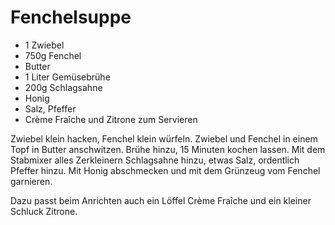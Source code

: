 ﻿# Fenchelsuppe

- 1 Zwiebel
- 750g Fenchel
- Butter
- 1 Liter Gemüsebrühe
- 200g Schlagsahne
- Honig
- Salz, Pfeffer
- Crème Fraîche und Zitrone zum Servieren

Zwiebel klein hacken, Fenchel klein würfeln.
Zwiebel und Fenchel in einem Topf in Butter anschwitzen.
Brühe hinzu, 15 Minuten kochen lassen.
Mit dem Stabmixer alles Zerkleinern
Schlagsahne hinzu, etwas Salz, ordentlich Pfeffer hinzu.
Mit Honig abschmecken und mit dem Grünzeug vom Fenchel garnieren.

Dazu passt beim Anrichten auch ein Löffel Crème Fraîche und ein kleiner Schluck Zitrone.
